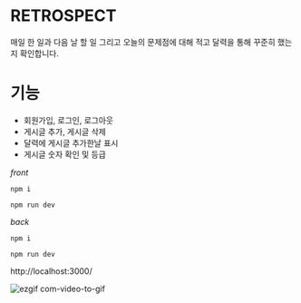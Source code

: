 # RETROSPECT

매일 한 일과 다음 날 할 일 그리고 오늘의 문제점에 대해 적고 달력을 통해 꾸준히 했는지 확인합니다.


# 기능

- 회원가입, 로그인, 로그아웃
- 게시글 추가, 게시글 삭제
- 달력에 게시글 추가한날 표시
- 게시글 숫자 확인 및 등급


*front*

```
npm i

npm run dev
```

*back*

```
npm i

npm run dev
```


http://localhost:3000/

![ezgif com-video-to-gif](https://user-images.githubusercontent.com/39295881/74714298-a4eb0500-526d-11ea-91c7-7be068e658af.gif)


